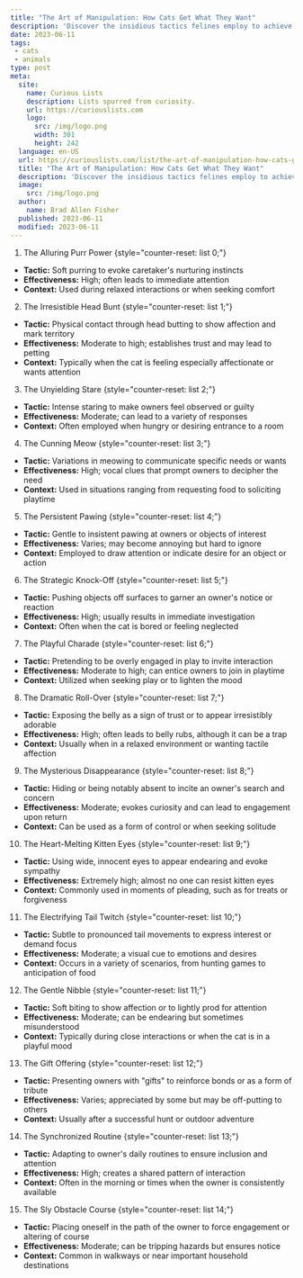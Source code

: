 ```yaml
---
title: "The Art of Manipulation: How Cats Get What They Want"
description: 'Discover the insidious tactics felines employ to achieve their desires in "The Art of Manipulation: How Cats Satisfy Their Curiosity and Get What They Want.'
date: 2023-06-11
tags:
 - cats
 - animals
type: post
meta:
  site:
    name: Curious Lists
    description: Lists spurred from curiosity.
    url: https://curiouslists.com
    logo:
      src: /img/logo.png
      width: 301
      height: 242
  language: en-US
  url: https://curiouslists.com/list/the-art-of-manipulation-how-cats-get-what-they-want
  title: "The Art of Manipulation: How Cats Get What They Want"
  description: 'Discover the insidious tactics felines employ to achieve their desires in "The Art of Manipulation: How Cats Satisfy Their Curiosity and Get What They Want."'
  image:
    src: /img/logo.png
  author:
    name: Brad Allen Fisher
  published: 2023-06-11
  modified: 2023-06-11
---
```



1. The Alluring Purr Power {style="counter-reset: list 0;"}
  - **Tactic:** Soft purring to evoke caretaker's nurturing instincts
  - **Effectiveness:** High; often leads to immediate attention
  - **Context:** Used during relaxed interactions or when seeking comfort

2. The Irresistible Head Bunt {style="counter-reset: list 1;"}
  - **Tactic:** Physical contact through head butting to show affection and mark territory
  - **Effectiveness:** Moderate to high; establishes trust and may lead to petting
  - **Context:** Typically when the cat is feeling especially affectionate or wants attention

3. The Unyielding Stare {style="counter-reset: list 2;"}
  - **Tactic:** Intense staring to make owners feel observed or guilty
  - **Effectiveness:** Moderate; can lead to a variety of responses
  - **Context:** Often employed when hungry or desiring entrance to a room

4. The Cunning Meow {style="counter-reset: list 3;"}
  - **Tactic:** Variations in meowing to communicate specific needs or wants
  - **Effectiveness:** High; vocal clues that prompt owners to decipher the need
  - **Context:** Used in situations ranging from requesting food to soliciting playtime

5. The Persistent Pawing {style="counter-reset: list 4;"}
  - **Tactic:** Gentle to insistent pawing at owners or objects of interest
  - **Effectiveness:** Varies; may become annoying but hard to ignore
  - **Context:** Employed to draw attention or indicate desire for an object or action

6. The Strategic Knock-Off {style="counter-reset: list 5;"}
  - **Tactic:** Pushing objects off surfaces to garner an owner's notice or reaction
  - **Effectiveness:** High; usually results in immediate investigation
  - **Context:** Often when the cat is bored or feeling neglected

7. The Playful Charade {style="counter-reset: list 6;"}
  - **Tactic:** Pretending to be overly engaged in play to invite interaction
  - **Effectiveness:** Moderate to high; can entice owners to join in playtime
  - **Context:** Utilized when seeking play or to lighten the mood

8. The Dramatic Roll-Over {style="counter-reset: list 7;"}
  - **Tactic:** Exposing the belly as a sign of trust or to appear irresistibly adorable
  - **Effectiveness:** High; often leads to belly rubs, although it can be a trap
  - **Context:** Usually when in a relaxed environment or wanting tactile affection

9. The Mysterious Disappearance {style="counter-reset: list 8;"}
  - **Tactic:** Hiding or being notably absent to incite an owner's search and concern
  - **Effectiveness:** Moderate; evokes curiosity and can lead to engagement upon return
  - **Context:** Can be used as a form of control or when seeking solitude

10. The Heart-Melting Kitten Eyes {style="counter-reset: list 9;"}
  - **Tactic:** Using wide, innocent eyes to appear endearing and evoke sympathy
  - **Effectiveness:** Extremely high; almost no one can resist kitten eyes
  - **Context:** Commonly used in moments of pleading, such as for treats or forgiveness

11. The Electrifying Tail Twitch {style="counter-reset: list 10;"}
  - **Tactic:** Subtle to pronounced tail movements to express interest or demand focus
  - **Effectiveness:** Moderate; a visual cue to emotions and desires
  - **Context:** Occurs in a variety of scenarios, from hunting games to anticipation of food

12. The Gentle Nibble {style="counter-reset: list 11;"}
  - **Tactic:** Soft biting to show affection or to lightly prod for attention
  - **Effectiveness:** Moderate; can be endearing but sometimes misunderstood
  - **Context:** Typically during close interactions or when the cat is in a playful mood

13. The Gift Offering {style="counter-reset: list 12;"}
  - **Tactic:** Presenting owners with "gifts" to reinforce bonds or as a form of tribute
  - **Effectiveness:** Varies; appreciated by some but may be off-putting to others
  - **Context:** Usually after a successful hunt or outdoor adventure

14. The Synchronized Routine {style="counter-reset: list 13;"}
  - **Tactic:** Adapting to owner's daily routines to ensure inclusion and attention
  - **Effectiveness:** High; creates a shared pattern of interaction
  - **Context:** Often in the morning or times when the owner is consistently available

15. The Sly Obstacle Course {style="counter-reset: list 14;"}
  - **Tactic:** Placing oneself in the path of the owner to force engagement or altering of course
  - **Effectiveness:** Moderate; can be tripping hazards but ensures notice
  - **Context:** Common in walkways or near important household destinations
